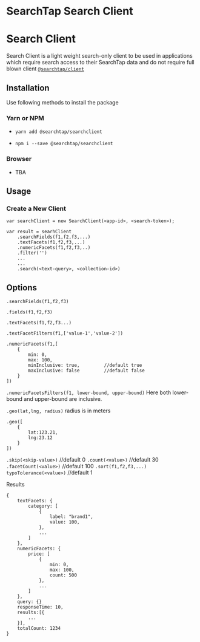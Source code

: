 # SearchTap Search Client

# Search Client

Search Client is a light weight search-only client to be used in applications which require search access to their SearchTap data and do not require full blown client [`@searchtap/client`]()

## Installation

Use following methods to install the package

### Yarn or NPM

- `yarn add @searchtap/searchclient`

- `npm i --save @searchtap/searchclient`

### Browser 

- TBA

## Usage 

### Create a New Client

```
var searchClient = new SearchClient(<app-id>, <search-token>);

var result = searhClient
    .searchFields(f1,f2,f3,...)
    .textFacets(f1,f2,f3,...)
    .numericFacets(f1,f2,f3,..)
    .filter('')
    ...
    ...
    .search(<text-query>, <collection-id>)

```

## Options

`.searchFields(f1,f2,f3)` 

`.fields(f1,f2,f3)` 

`.textFacets(f1,f2,f3...)`

`.textFacetFilters(f1,['value-1','value-2'])`

```
.numericFacets(f1,[
    {
        min: 0,
        max: 100,
        minInclusive: true,         //default true
        maxInclusive: false         //default false
    }
])
```

`.numericFacetsFilters(f1, lower-bound, upper-bound)` 
Here both lower-bound and upper-bound are inclusive. 

`.geo(lat,lng, radius)`
radius is in meters

```
.geo([
    {
        lat:123.21, 
        lng:23.12
    }
])
```

`.skip(<skip-value>)`       //default 0
`.count(<value>)`           //default 30
`.facetCount(<value>)`      //default 100
`.sort(f1,f2,f3,...)`
`typoTolerance(<value>)`    //default 1



Results

```
{
    textFacets: {
        category: [
            {
                label: "brand1",
                value: 100,
            },
            ...
        ]
    },
    numericFacets: {
        price: [
            {
                min: 0,
                max: 100,
                count: 500
            },
            ...
        ]
    },
    query: {}
    responseTime: 10,       
    results:[{
        ...
    }],
    totalCount: 1234
}





```

